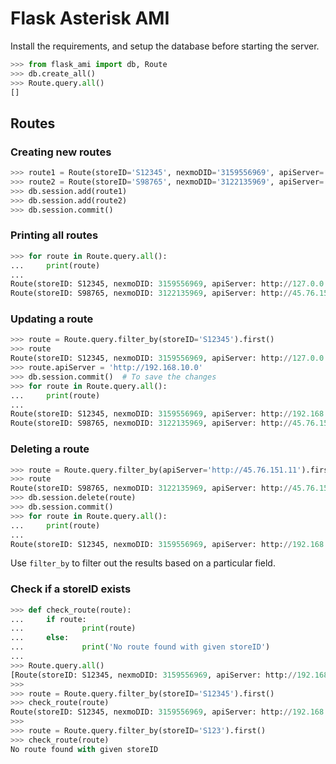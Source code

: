 # Flask Asterisk AMI

Install the requirements, and setup the database before starting the server.

```python
>>> from flask_ami import db, Route
>>> db.create_all()
>>> Route.query.all()
[]
```

## Routes

### Creating new routes

```python
>>> route1 = Route(storeID='S12345', nexmoDID='3159556969', apiServer='http://127.0.0.1')
>>> route2 = Route(storeID='S98765', nexmoDID='3122135969', apiServer='http://45.76.151.11')
>>> db.session.add(route1)
>>> db.session.add(route2)
>>> db.session.commit()
```

### Printing all routes

```python
>>> for route in Route.query.all():
...     print(route)
...
Route(storeID: S12345, nexmoDID: 3159556969, apiServer: http://127.0.0.1)
Route(storeID: S98765, nexmoDID: 3122135969, apiServer: http://45.76.151.11)
```

### Updating a route

```python
>>> route = Route.query.filter_by(storeID='S12345').first()
>>> route
Route(storeID: S12345, nexmoDID: 3159556969, apiServer: http://127.0.0.1)
>>> route.apiServer = 'http://192.168.10.0'
>>> db.session.commit()  # To save the changes
>>> for route in Route.query.all():
...     print(route)
...
Route(storeID: S12345, nexmoDID: 3159556969, apiServer: http://192.168.10.0)
Route(storeID: S98765, nexmoDID: 3122135969, apiServer: http://45.76.151.11)
```

### Deleting a route

```python
>>> route = Route.query.filter_by(apiServer='http://45.76.151.11').first()
>>> route
Route(storeID: S98765, nexmoDID: 3122135969, apiServer: http://45.76.151.11)
>>> db.session.delete(route)
>>> db.session.commit()
>>> for route in Route.query.all():
...     print(route)
...
Route(storeID: S12345, nexmoDID: 3159556969, apiServer: http://192.168.10.0)
```

Use `filter_by` to filter out the results based on a particular field.

### Check if a storeID exists

```python
>>> def check_route(route):
...     if route:
...             print(route)
...     else:
...             print('No route found with given storeID')
...
>>> Route.query.all()
[Route(storeID: S12345, nexmoDID: 3159556969, apiServer: http://192.168.10.0)]
>>>
>>> route = Route.query.filter_by(storeID='S12345').first()
>>> check_route(route)
Route(storeID: S12345, nexmoDID: 3159556969, apiServer: http://192.168.10.0)
>>>
>>> route = Route.query.filter_by(storeID='S123').first()
>>> check_route(route)
No route found with given storeID
```
